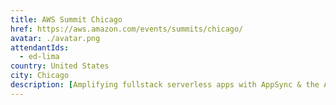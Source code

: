 ```yaml
---
title: AWS Summit Chicago
href: https://aws.amazon.com/events/summits/chicago/
avatar: ./avatar.png
attendantIds:
  - ed-lima
country: United States
city: Chicago
description: [Amplifying fullstack serverless apps with AppSync & the Amplify Framework](https://awschi19.smarteventscloud.com/connect/search.ww#loadSearch-searchPhrase=amplify&searchType=session&tc=0&sortBy=abbreviationSort&p=) - Join us to learn how to use AWS AppSync, the Amplify Framework and the Amplify Console to create, deploy, and host engaging fullstack serverless applications.
---
```


